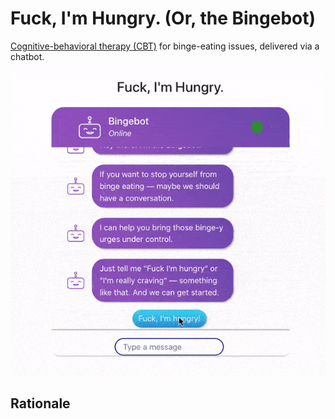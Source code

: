 # Fuck, I'm Hungry. (Or, the Bingebot)

[Cognitive-behavioral therapy (CBT)](https://www.mayoclinic.org/tests-procedures/cognitive-behavioral-therapy/about/pac-20384610) for binge-eating issues, delivered via a chatbot.

<p align = "center">
<img src = "documentation-assets/fuck-im-hungry.gif">
</p>


## Rationale 


